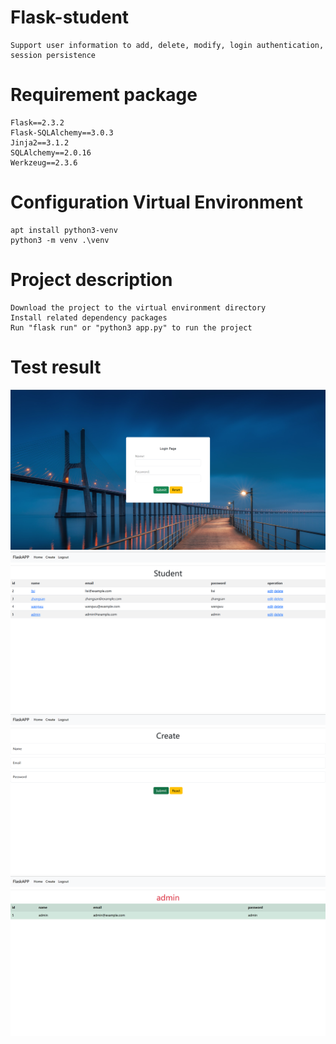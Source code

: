 # Flask-student
    Support user information to add, delete, modify, login authentication, session persistence
  
# Requirement package
    Flask==2.3.2
    Flask-SQLAlchemy==3.0.3
    Jinja2==3.1.2
    SQLAlchemy==2.0.16
    Werkzeug==2.3.6
    
# Configuration  Virtual Environment
    apt install python3-venv
    python3 -m venv .\venv

# Project description
    Download the project to the virtual environment directory
    Install related dependency packages
    Run "flask run" or "python3 app.py" to run the project
  
# Test result
![login](vx_images/432221816230655.png)
![index](vx_images/55662016249081.png)
![create](vx_images/209892216249783.png)
![detail](vx_images/174542116257114.png)

  


